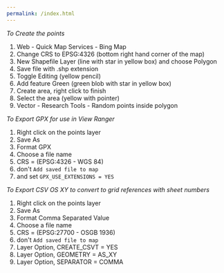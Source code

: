 ```yaml
---
permalink: /index.html
---
```


*To Create the points*

1. Web - Quick Map Services - Bing Map 
2. Change CRS to EPSG:4326 (bottom right hand corner of the map)
3. New Shapefile Layer (line with star in yellow box) and choose Polygon
4. Save file with .shp extension
5. Toggle Editing (yellow pencil)
6. Add feature Green (green blob with star in yellow box)
7. Create area, right click to finish
8. Select the area (yellow with pointer)
9. Vector - Research Tools - Random points inside polygon

*To Export GPX for use in View Ranger*

1. Right click on the points layer
2. Save As
3. Format GPX 
4. Choose a file name
5. CRS = (EPSG:4326 - WGS 84)
6. don't `Add saved file to map`
7. and set `GPX_USE_EXTENSIONS = YES`

*To Export CSV OS XY to convert to grid references with sheet numbers*

1. Right click on the points layer
2. Save As 
3. Format Comma Separated Value
4. Choose a file name
5. CRS = (EPSG:27700 - OSGB 1936)
6. don't `Add saved file to map`
7. Layer Option, CREATE_CSVT = YES
8. Layer Option, GEOMETRY = AS_XY
9. Layer Option, SEPARATOR = COMMA
